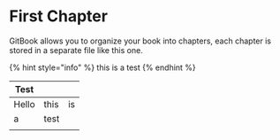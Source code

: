 # First Chapter

GitBook allows you to organize your book into chapters, each chapter is stored in a separate file like this one.



{% hint style="info" %}
this is a test
{% endhint %}

| Test  |      |    |
| ----- | ---- | -- |
| Hello | this | is |
| a     | test |    |
|       |      |    |

